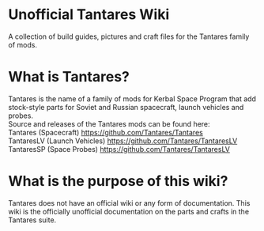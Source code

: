 # Unofficial Tantares Wiki
A collection of build guides, pictures and craft files for the Tantares family of mods.

# What is Tantares?
Tantares is the name of a family of mods for Kerbal Space Program that add stock-style parts for Soviet and Russian spacecraft, launch vehicles and probes.
<br>Source and releases of the Tantares mods can be found here:<br>
Tantares (Spacecraft) https://github.com/Tantares/Tantares<br>
TantaresLV (Launch Vehicles) https://github.com/Tantares/TantaresLV<br>
TantaresSP (Space Probes) https://github.com/Tantares/TantaresLV<br>

# What is the purpose of this wiki?
Tantares does not have an official wiki or any form of documentation. This wiki is the officially unofficial documentation on the parts and crafts in the Tantares suite.
<br><br>
